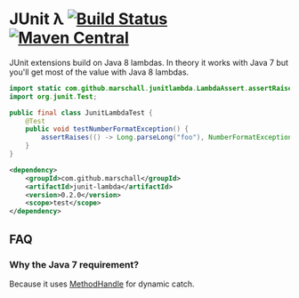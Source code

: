 JUnit λ [![Build Status](https://travis-ci.org/marschall/junit-lambda.png?branch=master)](https://travis-ci.org/marschall/junit-lambda) [![Maven Central](https://maven-badges.herokuapp.com/maven-central/cz.jirutka.rsql/rsql-parser/badge.svg)](https://maven-badges.herokuapp.com/maven-central/com.github.marschall/junit-lambda)
=======
JUnit extensions build on Java 8 lambdas. In theory it works with Java 7 but you'll get most of the value with Java 8 lambdas.

```java
import static com.github.marschall.junitlambda.LambdaAssert.assertRaises;
import org.junit.Test;

public final class JunitLambdaTest {
    @Test
    public void testNumberFormatException() {
        assertRaises(() -> Long.parseLong("foo"), NumberFormatException.class);
    }
}
```

```xml
<dependency>
    <groupId>com.github.marschall</groupId>
    <artifactId>junit-lambda</artifactId>
    <version>0.2.0</version>
    <scope>test</scope>
</dependency>
```

FAQ
---
### Why the Java 7 requirement?
Because it uses [MethodHandle](http://docs.oracle.com/javase/7/docs/api/java/lang/invoke/MethodHandle.html) for dynamic catch.
